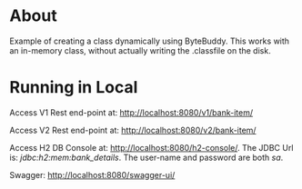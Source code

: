 # About

Example of creating a class dynamically using ByteBuddy. This works with an in-memory class, without actually writing the .classfile on the disk.

# Running in Local

Access V1 Rest end-point at: <http://localhost:8080/v1/bank-item/>

Access V2 Rest end-point at: <http://localhost:8080/v2/bank-item/>

Access H2 DB Console at: <http://localhost:8080/h2-console/>. The JDBC Url is: *jdbc:h2:mem:bank_details*. The user-name and password are both *sa*.

Swagger: <http://localhost:8080/swagger-ui/>